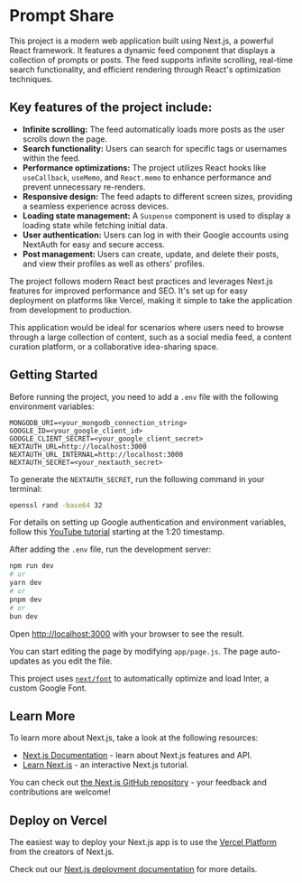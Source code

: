 # Prompt Share

This project is a modern web application built using Next.js, a powerful React framework. It features a dynamic feed component that displays a collection of prompts or posts. The feed supports infinite scrolling, real-time search functionality, and efficient rendering through React's optimization techniques.

## Key features of the project include:

- **Infinite scrolling:** The feed automatically loads more posts as the user scrolls down the page.
- **Search functionality:** Users can search for specific tags or usernames within the feed.
- **Performance optimizations:** The project utilizes React hooks like `useCallback`, `useMemo`, and `React.memo` to enhance performance and prevent unnecessary re-renders.
- **Responsive design:** The feed adapts to different screen sizes, providing a seamless experience across devices.
- **Loading state management:** A `Suspense` component is used to display a loading state while fetching initial data.
- **User authentication:** Users can log in with their Google accounts using NextAuth for easy and secure access.
- **Post management:** Users can create, update, and delete their posts, and view their profiles as well as others' profiles.

The project follows modern React best practices and leverages Next.js features for improved performance and SEO. It's set up for easy deployment on platforms like Vercel, making it simple to take the application from development to production.

This application would be ideal for scenarios where users need to browse through a large collection of content, such as a social media feed, a content curation platform, or a collaborative idea-sharing space.

## Getting Started

Before running the project, you need to add a `.env` file with the following environment variables:

```
MONGODB_URI=<your_mongodb_connection_string>
GOOGLE_ID=<your_google_client_id>
GOOGLE_CLIENT_SECRET=<your_google_client_secret>
NEXTAUTH_URL=http://localhost:3000
NEXTAUTH_URL_INTERNAL=http://localhost:3000
NEXTAUTH_SECRET=<your_nextauth_secret>
```

To generate the `NEXTAUTH_SECRET`, run the following command in your terminal:

```bash
openssl rand -base64 32
```

For details on setting up Google authentication and environment variables, follow this [YouTube tutorial](https://www.youtube.com/watch?v=wm5gMKuwSYk&t=5508s) starting at the 1:20 timestamp.

After adding the `.env` file, run the development server:

```bash
npm run dev
# or
yarn dev
# or
pnpm dev
# or
bun dev
```

Open [http://localhost:3000](http://localhost:3000) with your browser to see the result.

You can start editing the page by modifying `app/page.js`. The page auto-updates as you edit the file.

This project uses [`next/font`](https://nextjs.org/docs/basic-features/font-optimization) to automatically optimize and load Inter, a custom Google Font.

## Learn More

To learn more about Next.js, take a look at the following resources:

- [Next.js Documentation](https://nextjs.org/docs) - learn about Next.js features and API.
- [Learn Next.js](https://nextjs.org/learn) - an interactive Next.js tutorial.

You can check out [the Next.js GitHub repository](https://github.com/vercel/next.js/) - your feedback and contributions are welcome!

## Deploy on Vercel

The easiest way to deploy your Next.js app is to use the [Vercel Platform](https://vercel.com/new?utm_medium=default-template&filter=next.js&utm_source=create-next-app&utm_campaign=create-next-app-readme) from the creators of Next.js.

Check out our [Next.js deployment documentation](https://nextjs.org/docs/deployment) for more details.
